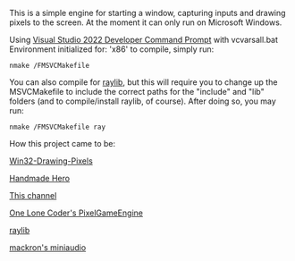 This is a simple engine for starting a window, capturing inputs and drawing pixels to the screen. At the moment it can only run on Microsoft Windows.

Using [Visual Studio 2022 Developer Command Prompt](https://visualstudio.microsoft.com/downloads/?q=build+tools) with vcvarsall.bat Environment initialized for: 'x86' to compile, simply run:

    nmake /FMSVCMakefile

You can also compile for [raylib](https://www.raylib.com/), but this will require you to change up the MSVCMakefile to include the correct paths for the "include" and "lib" folders (and to compile/install raylib, of course).
After doing so, you may run:

    nmake /FMSVCMakefile ray

How this project came to be:

[Win32-Drawing-Pixels](https://samulinatri.com/blog/win32-drawing-pixels/)

[Handmade Hero](https://handmadehero.org/)

[This channel](https://www.youtube.com/channel/UCaTznQhurW5AaiYPbhEA-KA)

[One Lone Coder's PixelGameEngine](https://github.com/OneLoneCoder/olcPixelGameEngine)

[raylib](https://github.com/raysan5/raylib)

[mackron's miniaudio](https://github.com/mackron/miniaudio)

